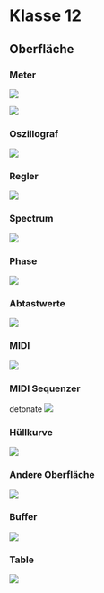 # Klasse 12

## Oberfläche

### Meter
![](Klasse12/input.png)

![](Klasse12/mehrkanal.png)

### Oszillograf

![](Klasse12/osc.png)

### Regler

![](Klasse12/regler.png)

### Spectrum

![](Klasse12/spectrum.png)

### Phase

![](Klasse12/phase.png)

### Abtastwerte

![](Klasse12/abtastwerte.png)


### MIDI

![](Klasse12/midi.png)

### MIDI Sequenzer

detonate
![](Klasse12/detonate.png)

### Hüllkurve

![](Klasse12/env.png)

### Andere Oberfläche

![](Klasse12/andere.png)


### Buffer

![](Klasse12/buffer~.png)

### Table

![](Klasse12/table.png)

###

